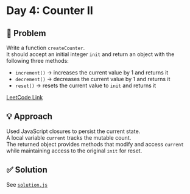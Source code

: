 # Day 4: Counter II

## 📝 Problem
Write a function `createCounter`.  
It should accept an initial integer `init` and return an object with the following three methods:

- `increment()` → increases the current value by 1 and returns it  
- `decrement()` → decreases the current value by 1 and returns it  
- `reset()` → resets the current value to `init` and returns it

[LeetCode Link](https://leetcode.com/problems/counter-ii/)

## 💡 Approach
Used JavaScript closures to persist the current state.  
A local variable `current` tracks the mutable count.  
The returned object provides methods that modify and access `current` while maintaining access to the original `init` for reset.

## ✅ Solution
See [`solution.js`](./solution.js)
